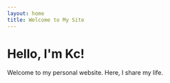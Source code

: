 ```yaml
---
layout: home
title: Welcome to My Site
---
```


# Hello, I'm Kc!

Welcome to my personal website. Here, I share my life.
